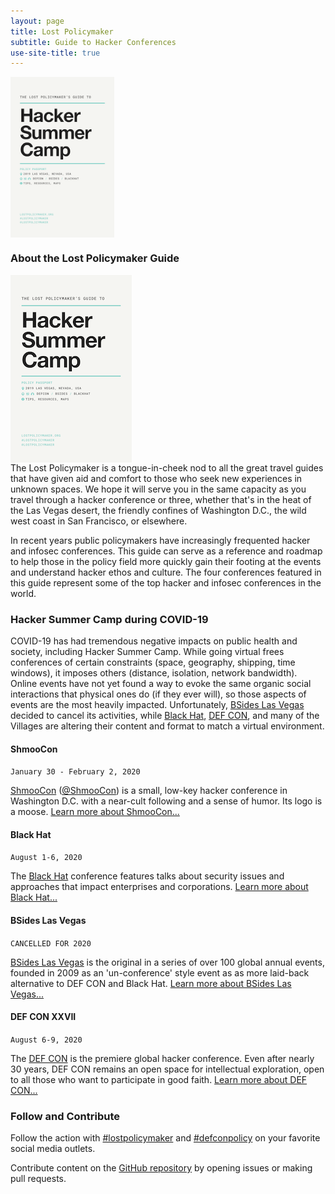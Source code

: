 ```yaml
---
layout: page
title: Lost Policymaker
subtitle: Guide to Hacker Conferences
use-site-title: true
---
```



<div class="d-none d-lg-block">
  <a href="guide"><img src="LostPolicymaker_HackerSummerCamp_2019.png" align="top" align="right" style="max-width: 33%" class="img-thumbnail m-2" alt="Download The Lost Policymaker's Guide to Hacker Summer Camp, 2019"></a>
</div>

### About the Lost Policymaker Guide
<div class="d-lg-none">
  <a href="guide"><img src="LostPolicymaker_HackerSummerCamp_2019.png" align="top" align="right" style="max-width: 40%" class="img-thumbnail m-2" alt="Download The Lost Policymaker's Guide to Hacker Summer Camp, 2019"></a>
</div>
The Lost Policymaker is a tongue-in-cheek nod to all the great travel guides that have given aid and comfort to those who seek new experiences in unknown spaces. We hope it will serve you in the same capacity as you travel through a hacker conference or three, whether that's in the heat of the Las Vegas desert, the friendly confines of Washington D.C., the wild west coast in San Francisco, or elsewhere.

In recent years public policymakers have increasingly frequented hacker and infosec conferences. This guide can serve as a reference and roadmap to help those in the policy field more quickly gain their footing at the events and understand hacker ethos and culture. The four conferences featured in this guide represent some of the top hacker and infosec conferences in the world.

### Hacker Summer Camp during COVID-19
COVID-19 has had tremendous negative impacts on public health and society, including Hacker Summer Camp. While going virtual frees conferences of certain constraints (space, geography, shipping, time windows), it imposes others (distance, isolation, network bandwidth). Online events have not yet found a way to evoke the same organic social interactions that physical ones do (if they ever will), so those aspects of events are the most heavily impacted. Unfortunately, [BSides Las Vegas](bsideslv) decided to cancel its activities, while [Black Hat](blackhat), [DEF CON](defcon), and many of the Villages are altering their content and format to match a virtual environment.


#### ShmooCon
`January 30 - February 2, 2020`

[ShmooCon](https://ShmooCon.org) ([@ShmooCon](https://twitter.com/ShmooCon)) is a small, low-key hacker conference in Washington D.C. with a near-cult following and a sense of humor. Its logo is a moose. [Learn more about ShmooCon...](ShmooCon)

#### Black Hat
`August 1-6, 2020`

The [Black Hat](https://blackhat.com) conference features talks about security issues and approaches that impact enterprises and corporations. [Learn more about Black Hat...](blackhat)

#### BSides Las Vegas
`CANCELLED FOR 2020`

[BSides Las Vegas](https://bsideslv.org) is the original in a series of over 100 global annual events, founded in 2009 as an 'un-conference' style event as as more laid-back alternative to DEF CON and Black Hat. [Learn more about BSides Las Vegas...](bsideslv)

#### DEF CON XXVII
`August 6-9, 2020`

The [DEF CON](https://defcon.org) is the premiere global hacker conference. Even after nearly 30 years, DEF CON remains an open space for intellectual exploration, open to all those who want to participate in good faith. [Learn more about DEF CON...](defcon)

### Follow and Contribute

Follow the action with [#lostpolicymaker](https://twitter.com/search?q=%23lostpolicymaker) and [#defconpolicy](https://twitter.com/search?q=%23defconpolicy) on your favorite social media outlets.

Contribute content on the [GitHub repository](https://github.com/lostpolicymaker/lostpolicymaker.github.io) by opening issues or making pull requests.

